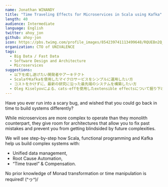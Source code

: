 ```yaml
---
name: Jonathan WINANDY
title: "Time Traveling Effects for Microservices in Scala using Kafka"
length: 40
audience: Intermediate
language: English
twitter: ahoy_jon
github: ahoy-jon
icon: https://pbs.twimg.com/profile_images/854239741113499648/RQUEBn2Q_400x400.jpg
organization: CTO of UNIVALENCE
tags:
  - Big Data / Fast Data
  - Software Design and Architecture
  - Microservices
suggestions:
  - 以下を成し遂げたい開発者やアーキテクト
  - ScalaやKafkaを使用したマイクロサービスをシンプルに運用したい方
  - コストをかけずに、最新の研究に沿った最先端のシステムを構築したい方
  - Oleg Kiselyovによる、cats-effを使用したextensible effectsについて掘り下げたい方
---
```

Have you ever run into a scary bug, and wished that you could go back in time to build systems differently?

While microservices are more complex to operate than they monolith counterpart, they give room for architectures that allow you to fix past mistakes and prevent you from getting blindsided by future complexities.

We will see step-by-step how Scala, functional programming and Kafka help us build complex systems with:
* Unified data management,
* Root Cause Automation,
* “Time travel” & Compensation.

No prior knowledge of Monad transformation or time manipulation is required! \(^ヮ^)/

